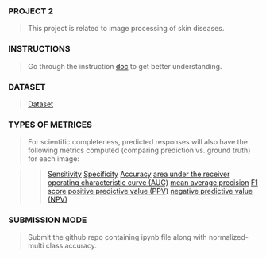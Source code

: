 ### PROJECT 2
> This project is related to image processing of skin diseases.

### INSTRUCTIONS
> Go through the instruction [doc](https://docs.google.com/document/d/1xpSxyq8pRyjPRciQb3tOjV24K7pqniHY/edit?usp=sharing&ouid=102124429604486730187&rtpof=true&sd=true) to get better understanding.

### DATASET
>[Dataset](https://www.kaggle.com/competitions/aiml-general-championship/data)

### TYPES OF METRICES
>For scientific completeness, predicted responses will also have the following metrics computed (comparing prediction vs. ground truth) for each image:

>>[Sensitivity](https://en.wikipedia.org/wiki/Sensitivity_and_specificity#Sensitivity)
>>[Specificity](https://en.wikipedia.org/wiki/Sensitivity_and_specificity#Specificity)
>>[Accuracy](https://en.wikipedia.org/wiki/Accuracy_and_precision#In_binary_classification)
>>[area under the receiver operating characteristic curve (AUC)](https://en.wikipedia.org/wiki/Receiver_operating_characteristic#Area_under_the_curve)
>>[mean average precision](http://fastml.com/what-you-wanted-to-know-about-mean-average-precision/)
>>[F1 score](https://en.wikipedia.org/wiki/F1_score)
>>[positive predictive value (PPV)](https://en.wikipedia.org/wiki/Positive_and_negative_predictive_values)
>>[negative predictive value (NPV)](https://en.wikipedia.org/wiki/Positive_and_negative_predictive_values)

### SUBMISSION MODE
> Submit the github repo containing ipynb file along with normalized-multi class accuracy. 